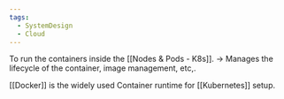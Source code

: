 ```yaml
---
tags:
  - SystemDesign
  - Cloud
---
```

To run the containers inside the [[Nodes & Pods - K8s]].
-> Manages the lifecycle of the container, image management, etc,.

[[Docker]] is the widely used Container runtime for [[Kubernetes]] setup.